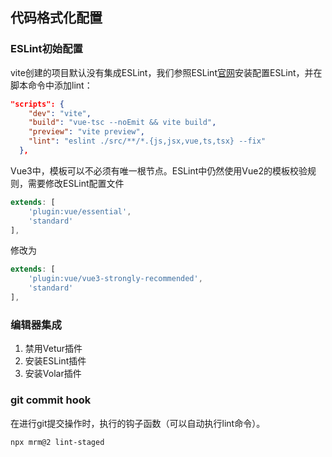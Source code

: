 ## 代码格式化配置

### ESLint初始配置

vite创建的项目默认没有集成ESLint，我们参照ESLint[官网](https://eslint.org/docs/latest/user-guide/getting-started)安装配置ESLint，并在脚本命令中添加lint：

```json
"scripts": {
    "dev": "vite",
    "build": "vue-tsc --noEmit && vite build",
    "preview": "vite preview",
    "lint": "eslint ./src/**/*.{js,jsx,vue,ts,tsx} --fix"
  },
```

Vue3中，模板可以不必须有唯一根节点。ESLint中仍然使用Vue2的模板校验规则，需要修改ESLint配置文件

```js
extends: [
    'plugin:vue/essential',
    'standard'
],
```

修改为

```js
extends: [
    'plugin:vue/vue3-strongly-recommended',
    'standard'
],
```

### 编辑器集成

1. 禁用Vetur插件
2. 安装ESLint插件
3. 安装Volar插件



### git commit hook

在进行git提交操作时，执行的钩子函数（可以自动执行lint命令）。

```
npx mrm@2 lint-staged
```

